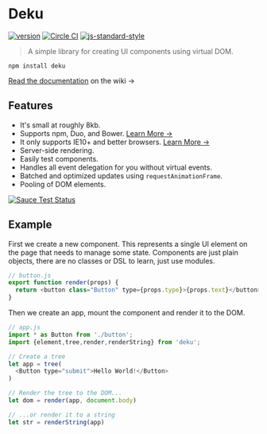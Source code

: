 # Deku

[![version](https://img.shields.io/npm/v/deku.svg?style=flat-square)](https://www.npmjs.com/package/deku) [![Circle CI](https://img.shields.io/circleci/project/BrightFlair/PHP.Gt.svg?style=flat-square)](https://circleci.com/gh/segmentio/deku) [![js-standard-style](https://img.shields.io/badge/code%20style-standard-brightgreen.svg?style=flat)](https://github.com/feross/standard)

> A simple library for creating UI components using virtual DOM.

```
npm install deku
``` 

[Read the documentation](https://github.com/segmentio/deku/wiki) on the wiki &rarr;

## Features

* It's small at roughly 8kb. 
* Supports npm, Duo, and Bower. [Learn More &rarr;](https://github.com/segmentio/deku/wiki/Installing)
* It only supports IE10+ and better browsers. [Learn More &rarr;](https://github.com/segmentio/deku/wiki#browser-support)
* Server-side rendering.
* Easily test components.
* Handles all event delegation for you without virtual events.
* Batched and optimized updates using `requestAnimationFrame`.
* Pooling of DOM elements.

[![Sauce Test Status](https://saucelabs.com/browser-matrix/deku.svg)](https://saucelabs.com/u/deku)

## Example

First we create a new component. This represents a single UI element on the page that needs to manage some state. Components are just plain objects, there are no classes or DSL to learn, just use modules.

```js
// button.js
export function render(props) {
  return <button class="Button" type={props.type}>{props.text}</button>
}
```

Then we create an app, mount the component and render it to the DOM.

```js
// app.js
import * as Button from './button';
import {element,tree,render,renderString} from 'deku';

// Create a tree
let app = tree(
  <Button type="submit">Hello World!</Button>
)

// Render the tree to the DOM...
let dom = render(app, document.body)

// ...or render it to a string
let str = renderString(app)
```


